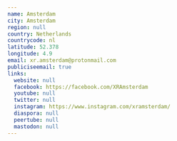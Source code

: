 ```yaml
---
name: Amsterdam
city: Amsterdam
region: null
country: Netherlands
countrycode: nl
latitude: 52.378
longitude: 4.9
email: xr.amsterdam@protonmail.com
publiciseemail: true
links:
  website: null
  facebook: https://facebook.com/XRAmsterdam
  youtube: null
  twitter: null
  instagram: https://www.instagram.com/xramsterdam/
  diaspora: null
  peertube: null
  mastodon: null
---
```

